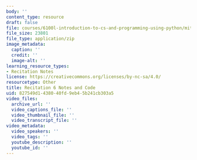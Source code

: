 ```yaml
---
body: ''
content_type: resource
draft: false
file: courses/6100l-introduction-to-cs-and-programming-using-python/mit6_100l_f22_rec06.zip
file_size: 23801
file_type: application/zip
image_metadata:
  caption: ''
  credit: ''
  image-alt: ''
learning_resource_types:
- Recitation Notes
license: https://creativecommons.org/licenses/by-nc-sa/4.0/
resourcetype: Other
title: Recitation 6 Notes and Code
uid: 827549d1-4380-40fd-9eb4-5b241cb303a5
video_files:
  archive_url: ''
  video_captions_file: ''
  video_thumbnail_file: ''
  video_transcript_file: ''
video_metadata:
  video_speakers: ''
  video_tags: ''
  youtube_description: ''
  youtube_id: ''
---
```

